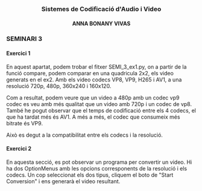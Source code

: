 <h3 align="center">Sistemes de Codificació d'Audio i Video</h3>
<h4 align="center">ANNA BONANY VIVAS</h4>



</div>

### SEMINARI 3 

#### Exercici 1
En aquest apartat, podem trobar el fitxer SEMI_3_ex1.py, on a partir de la funció compare, podem comparar en una quadricula 2x2, els video generats en el ex2. 
Amb els video codecs VP8, VP9, H265 i AV1, a una resolució 720p, 480p, 360x240 i 160x120.

Com a resultat, podem veure que un video a 480p amb un codec vp9 codec es veu amb més qualitat que un video amb 720p i un codec de vp8. També he pogut observar que el temps de codificació entre els 4 codecs, el que ha tardat més és AV1. A més a més, el codec que consumeix més bitrate és VP9. 

Això es degut a la compatibilitat entre els codecs i la resolució. 

#### Exercici 2
En aquesta secció, es pot observar un programa per convertir un video. Hi ha dos OptionMenus amb les opcions corresponents de la resolució i els codecs. 
Un cop seleccionat els dos tipus, cliquem el boto de "Start Conversion" i ens generarà el video resultant. 
